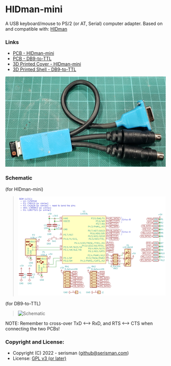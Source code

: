 # HIDman-mini
A USB keyboard/mouse to PS/2 (or AT, Serial) computer adapter.
Based on and compatible with: [HIDman](https://github.com/rasteri/HIDman)

### Links
- [PCB - HIDman-mini](KiCad%20PCBs/HIDman-mini/)
- [PCB - DB9-to-TTL](KiCad%20PCBs/DB9-to-TTL/)
- [3D Printed Cover - HIDman-mini](3D%20Printer%20Models/HIDman-mini/)
- [3D Printed Shell - DB9-to-TTL](3D%20Printer%20Models/DB9-Shell/)

![Finished](https://github.com/serisman/HIDman-mini/blob/main/pictures/HIDman-mini%20-%20Finished.jpg?raw=true)

### Schematic
(for HIDman-mini)
> ![Schematic](https://github.com/serisman/HIDman-mini/blob/main/KiCad%20PCBs/HIDman-mini/output/Schematic.png?raw=true)

(for DB9-to-TTL)
> ![Schematic](https://github.com/serisman/HIDman-mini/blob/main/KiCad%20PCBs/DB8-to-TTL/output/Schematic.png?raw=true)

NOTE: Remember to cross-over TxD <--> RxD, and RTS <--> CTS when connecting the two PCBs!

### Copyright and License:
- Copyright (C) 2022 - serisman (github@serisman.com)
- License: [GPL v3 (or later)](LICENSE)

